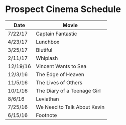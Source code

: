 # Prospect Cinema Schedule

| Date | Movie |
|------|-------|
| 7/22/17 | Captain Fantastic |
| 4/23/17 | Lunchbox | 
| 3/25/17 | Biutiful |
| 2/11/17 | Whiplash |
| 12/19/16 | Vincent Wants to Sea |
| 12/3/16 | The Edge of Heaven |
| 11/5/16 | The Lives of Others |
| 10/1/16 | The Diary of a Teenage Girl |
| 8/6/16 | Leviathan |
| 7/25/16 | We Need to Talk About Kevin |
| 6/15/16 | Footnote |
